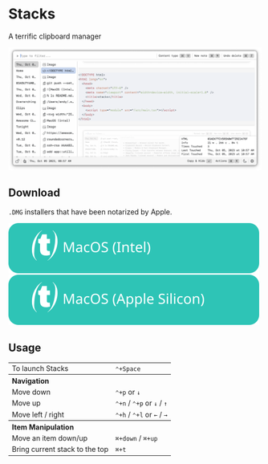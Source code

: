 # Stacks

A terrific clipboard manager

![screenshot](./docs/screenshots/screenshot.png)

## Download

`.DMG` installers that have been notarized by Apple.

[![MacOS (Intel)](docs/assets/MacOS-Intel.svg)](https://github.com/cablehead/stacks/releases/download/v0.13.1/Stacks_0.13.1_x86_64.dmg)
[![MacOS (Apple Silicon)](docs/assets/MacOS-Apple.Silicon.svg)](https://github.com/cablehead/stacks/releases/download/v0.13.1/Stacks_0.13.1_aarch64.dmg)

## Usage

<table>
  <tr>
    <td>To launch Stacks</td>
    <td><code>&#8963;+Space</code></td>
  </tr>
  <tr>
    <th colspan="2" align="left">Navigation</th>
  </tr>
  <tr>
    <td>Move down</td>
    <td>
    <code>&#8963;+p</code> or <code>&#8595;</code>
    </td>
  </tr>
  <tr>
    <td>Move up</td>
    <td><code>&#8963;+n</code> / <code>&#8963;+p</code> or <code>&#8595;</code> / <code>&#8593;</code></td>
  </tr>
  <tr>
    <td>Move left / right</td>
    <td><code>&#8963;+h</code> / <code>&#8963;+l</code> or <code>&#8592;</code> / <code>&#8594;</code></td>
  </tr>
  <tr>
    <th colspan="2" align="left">Item Manipulation</th>
  </tr>
  <tr>
    <td>Move an item down/up</td>
    <td><code>&#8984;+down</code> / <code>&#8984;+up</code></td>
  </tr>
  <tr>
    <td>Bring current stack to the top</td>
    <td><code>&#8984;+t</code></td>
  </tr>
</table>
